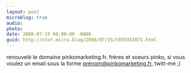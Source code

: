 ```yaml
---
layout: post
microblog: true
audio: 
photo: 
date: 2008-07-15 00:00:00 -0000
guid: http://xtof.micro.blog/2008/07/15/t859353071.html
---
```

renouvelé le domaine pinkomarketing.fr. frères et soeurs pinko, si vous voulez un email sous la forme prénom@pinkomarketing.fr, twitt-me ;)
